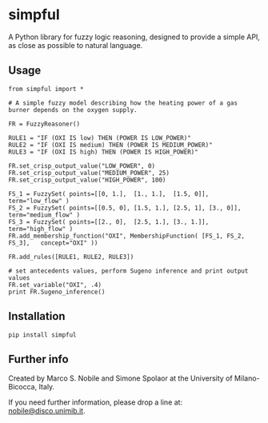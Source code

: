 # simpful
A Python library for fuzzy logic reasoning, designed to provide a simple API, as close as possible to natural language.

## Usage

```
from simpful import *

# A simple fuzzy model describing how the heating power of a gas burner depends on the oxygen supply.

FR = FuzzyReasoner()

RULE1 = "IF (OXI IS low) THEN (POWER IS LOW_POWER)"
RULE2 = "IF (OXI IS medium) THEN (POWER IS MEDIUM_POWER)"
RULE3 = "IF (OXI IS high) THEN (POWER IS HIGH_POWER)"

FR.set_crisp_output_value("LOW_POWER", 0)
FR.set_crisp_output_value("MEDIUM_POWER", 25)
FR.set_crisp_output_value("HIGH_POWER", 100)

FS_1 = FuzzySet( points=[[0, 1.],  [1., 1.],  [1.5, 0]],          term="low_flow" )
FS_2 = FuzzySet( points=[[0.5, 0], [1.5, 1.], [2.5, 1], [3., 0]], term="medium_flow" )
FS_3 = FuzzySet( points=[[2., 0],  [2.5, 1.], [3., 1.]],          term="high_flow" )
FR.add_membership_function("OXI", MembershipFunction( [FS_1, FS_2, FS_3], 	concept="OXI" ))

FR.add_rules([RULE1, RULE2, RULE3])

# set antecedents values, perform Sugeno inference and print output values
FR.set_variable("OXI", .4)
print FR.Sugeno_inference()
```

## Installation

`pip install simpful`

## Further info
Created by Marco S. Nobile and Simone Spolaor at the University of Milano-Bicocca, Italy. 

If you need further information, please drop a line at: nobile@disco.unimib.it. 
